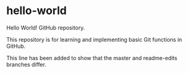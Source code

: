 # hello-world
Hello World! GitHub repository.

 
This repository is for learning and implementing basic Git functions in GitHub. 

This line has been added to show that the master and readme-edits branches differ.